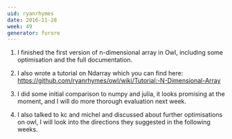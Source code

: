 ```yaml
---
uid: ryanrhymes
date: 2016-11-28
week: 49
generator: furore
---
```


1. I finished the first version of n-dimensional array in Owl, including some optimisation and the full documentation.

2. I also wrote a tutorial on Ndarray which you can find here: https://github.com/ryanrhymes/owl/wiki/Tutorial:-N-Dimensional-Array

3. I did some initial comparison to numpy and julia, it looks promising at the moment, and I will do more thorough evaluation next week.

4. I also talked to kc and michel and discussed about further optimisations on owl, I will look into the directions they suggested in the following weeks.


